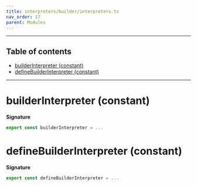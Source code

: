 ```yaml
---
title: interpreters/builder/interpreters.ts
nav_order: 17
parent: Modules
---
```


---

<h2 class="text-delta">Table of contents</h2>

- [builderInterpreter (constant)](#builderinterpreter-constant)
- [defineBuilderInterpreter (constant)](#definebuilderinterpreter-constant)

---

# builderInterpreter (constant)

**Signature**

```ts
export const builderInterpreter = ...
```

# defineBuilderInterpreter (constant)

**Signature**

```ts
export const defineBuilderInterpreter = ...
```
